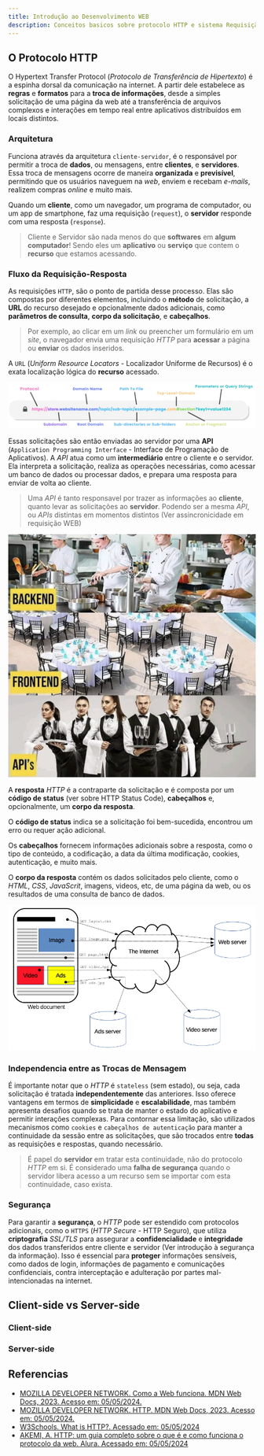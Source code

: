 ```yaml
---
title: Introdução ao Desenvolvimento WEB
description: Conceitos basicos sobre protocolo HTTP e sistema Requisição-Resposta
---
```


## O Protocolo HTTP

O Hypertext Transfer Protocol (*Protocolo de Transferência de Hipertexto*) é a espinha dorsal da comunicação na internet. A partir dele estabelece as **regras** e **formatos** para a **troca de informações**, desde a simples solicitação de uma página da web até a transferência de arquivos complexos e interações em tempo real entre aplicativos distribuídos em locais distintos.

### Arquitetura

Funciona através da arquitetura `cliente-servidor`, é o responsável por permitir a troca de **dados**, ou mensagens, entre **clientes**, e **servidores**. Essa troca de mensagens ocorre de maneira **organizada** e **previsível**, permitindo que os usuários naveguem na *web*, enviem e recebam *e-mails*, realizem compras *online* e muito mais.

Quando um **cliente**, como um navegador, um programa de computador, ou um app de smartphone, faz uma requisição (`request`), o **servidor** responde com uma resposta (`response`).

> Cliente e Servidor são nada menos do que **softwares** em **algum computador**! Sendo eles um **aplicativo** ou **serviço** que contem o **recurso** que estamos acessando.

### Fluxo da Requisição-Resposta

As requisições `HTTP`, são o ponto de partida desse processo. Elas são compostas por diferentes elementos, incluindo o **método** de solicitação, a **URL** do recurso desejado e opcionalmente dados adicionais, como **parâmetros de consulta**, **corpo da solicitação**, e **cabeçalhos**.

> Por exemplo, ao clicar em um *link* ou preencher um formulário em um *site*, o navegador envia uma requisição *HTTP* para **acessar** a página ou **enviar** os dados inseridos.

<!-- TODO Criar conteudo sobre os Metodos HTTP e adicionar a referencia aqui-->

A `URL` (*Uniform Resource Locators* - Localizador Uniforme de Recursos) é o exata localização lógica do **recurso** acessado.

<!-- TODO Expandir mais sobre a anatomia da URL e adicionar a referencia aqui-->

![Anatomia de uma URL](../../../../assets/img/web-development-introduction/url-anatomy.png)

Essas solicitações são então enviadas ao servidor por uma **API** (`Application Programming Interface` - Interface de Programação de Aplicativos). A *API* atua como um **intermediário** entre o cliente e o servidor. Ela interpreta a solicitação, realiza as operações necessárias, como acessar um banco de dados ou processar dados, e prepara uma resposta para enviar de volta ao cliente.

> Uma *API* é tanto responsavel por trazer as informações ao **cliente**, quanto levar as solicitações ao **servidor**. Podendo ser a mesma *API*, ou *APIs* distintas em momentos distintos (Ver assincronicidade em requisição WEB)

![Meme comparando fluxo de uma API com um restaurante](../../../../assets/img/web-development-introduction/meme-api.jpeg)

<!-- TODO Criar conteudo sobre assincronicidade e adicionar a referencia aqui-->

A **resposta** *HTTP* é a contraparte da solicitação e é composta por um **código de status** (ver sobre HTTP Status Code), **cabeçalhos** e, opcionalmente, um **corpo da resposta**.

<!-- TODO Criar conteudo sobre HTTP Status Code e adicionar a referencia aqui-->

O **código de status** indica se a solicitação foi bem-sucedida, encontrou um erro ou requer ação adicional.

Os **cabeçalhos** fornecem informações adicionais sobre a resposta, como o tipo de conteúdo, a codificação, a data da última modificação, cookies, autenticação, e muito mais.

<!-- TODO Criar conteudo sobre token JWT para explicar autenticação  e adicionar referencia aqui -->

<!-- TODO Criar conteudo sobre cookies e adicionar a referencia aqui-->

O **corpo da resposta** contém os dados solicitados pelo cliente, como o *HTML*, *CSS*, *JavaScrit*, imagens, videos, etc, de uma página da web, ou os resultados de uma consulta de banco de dados.

![Esquema de uma requisição HTTP](../../../../assets/img/web-development-introduction/http-schema.png)

### Independencia entre as Trocas de Mensagem

É importante notar que o *HTTP* é `stateless` (sem estado), ou seja, cada solicitação é tratada **independentemente** das anteriores. Isso oferece vantagens em termos de **simplicidade** e **escalabilidade**, mas também apresenta desafios quando se trata de manter o estado do aplicativo e permitir interações complexas. Para contornar essa limitação, são utilizados mecanismos como `cookies` e `cabeçalhos de autenticação` para manter a continuidade da sessão entre as solicitações, que são trocados entre **todas** as requisições e respostas, quando necessário.

> É papel do **servidor** em tratar esta continuidade, não do protocolo *HTTP* em si. É considerado uma **falha de segurança** quando o servidor libera acesso a um recurso sem se importar com esta continuidade, caso exista.

### Segurança

Para garantir a **segurança**, o *HTTP* pode ser estendido com protocolos adicionais, como o `HTTPS` (*HTTP Secure* - HTTP Seguro), que utiliza **criptografia** *SSL/TLS* para assegurar a **confidencialidade** e **integridade** dos dados transferidos entre cliente e servidor (Ver introdução à segurança da informação). Isso é essencial para **proteger** informações sensíveis, como dados de login, informações de pagamento e comunicações confidenciais, contra interceptação e adulteração por partes mal-intencionadas na internet.

<!-- TODO Migrar conteudo sobre segurança da informação e adicionar a referencia aqui-->

## Client-side vs Server-side

### Client-side

### Server-side

## Referencias

- [MOZILLA DEVELOPER NETWORK. Como a Web funciona. MDN Web Docs, 2023. Acesso em: 05/05/2024.](https://developer.mozilla.org/pt-BR/docs/Learn/Getting_started_with_the_web/How_the_Web_works)
- [MOZILLA DEVELOPER NETWORK. HTTP. MDN Web Docs, 2023. Acesso em: 05/05/2024.](https://developer.mozilla.org/pt-BR/docs/Web/HTTP)
- [W3Schools. What is HTTP?. Acessado em: 05/05/2024](https://www.w3schools.com/whatis/whatis_http.asp)
- [AKEMI, A. HTTP: um guia completo sobre o que é e como funciona o protocolo da web. Alura. Acessado em: 05/05/2024](https://www.alura.com.br/artigos/http)
